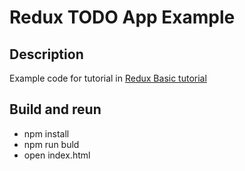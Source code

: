 # Redux TODO App Example #

## Description 
Example code for tutorial in [Redux Basic tutorial](http://redux.js.org/docs/basics/index.html)

## Build and reun
* npm install
* npm run buld
* open index.html

